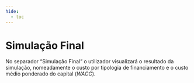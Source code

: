 ```yaml
---
hide:
  - toc
---
```


# Simulação Final

No separador “Simulação Final” o utilizador visualizará o resultado da simulação, nomeadamente o custo por tipologia de financiamento e o custo médio ponderado do capital (_WACC_).
